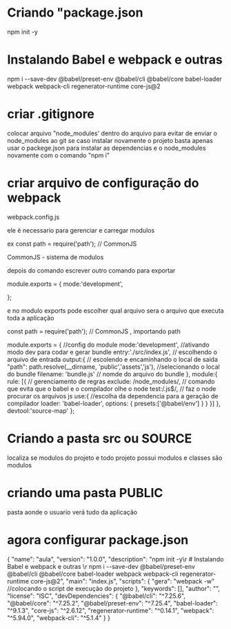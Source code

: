 # Criando "package.json
npm init -y
# Instalando Babel e webpack e outras 
npm i --save-dev @babel/preset-env @babel/cli @babel/core babel-loader webpack webpack-cli regenerator-runtime core-js@2

# criar .gitignore 
colocar arquivo "node_modules' dentro do arquivo para evitar de enviar o node_modules ao git
se caso instalar novamente o projeto basta apenas usar o packege.json para instalar as dependencias e o node_modules novamente
com o comando "npm i"

# criar arquivo de configuração do webpack 
webpack.config.js

ele é necessario para gerenciar e carregar modulos

ex
const path = require('path'); // CommonJS

CommonJS - sistema de modulos

depois do comando escrever outro comando para exportar

module.exports = {
  mode:'development',

};
 
e no modulo exports pode escolher qual arquivo sera o arquivo que executa toda a aplicação 

const path = require('path'); // CommonJS , importando path

module.exports = { //config do module
    mode:'development', //ativando modo dev para codar e gerar bundle
    entry:'./src/index.js', // escolhendo o arquivo de entrada 
    output:{ // escolendo e encaminhando o local de saida 
        "path": path.resolve(__dirname, 'public','assets','js'), //selecionando o local do bundle
        filename: 'bundle.js' // nomde do arquivo do bundle
    },
    module:{
        rule: [{ // gerenciamento de regras
            exclude: /node_modules/, // comando que evita que o babel e o compilador olhe o node
            test:/\.js$/, // faz o node procurar os arquivos js
            use:{ //escolha da dependencia para a geração de compilador
                loader: 'babel-loader',
                options: {
                    presets:['@babel/env']
                }
            }
        }]
    },
    devtool:'source-map'
  };


# Criando a pasta src ou SOURCE

localiza se modulos do projeto e todo projeto possui modulos e classes são modulos 

# criando uma pasta PUBLIC 

pasta aonde o usuario verá tudo da aplicação

# agora configurar package.json 

{
  "name": "aula",
  "version": "1.0.0",
  "description": "npm init -y\r # Instalando Babel e webpack e outras \r npm i --save-dev @babel/preset-env @babel/cli @babel/core babel-loader webpack webpack-cli regenerator-runtime core-js@2",
  "main": "index.js",
  "scripts": {
    "gera": "webpack -w" //colocando o script de execução do projeto 
  },
  "keywords": [],
  "author": "",
  "license": "ISC",
  "devDependencies": {
    "@babel/cli": "^7.25.6",
    "@babel/core": "^7.25.2",
    "@babel/preset-env": "^7.25.4",
    "babel-loader": "^9.1.3",
    "core-js": "^2.6.12",
    "regenerator-runtime": "^0.14.1",
    "webpack": "^5.94.0",
    "webpack-cli": "^5.1.4"
  }
}